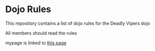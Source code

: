 Dojo Rules
==========

This repository contains a list of dojo rules for the Deadly Vipers dojo

All members should read the rules

mypage is linked to [this page](https://github.com/deadlyvipers)
